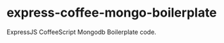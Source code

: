 express-coffee-mongo-boilerplate
================================

ExpressJS  CoffeeScript Mongodb Boilerplate code.
